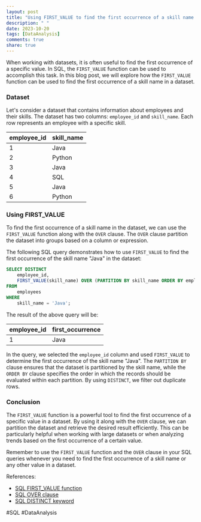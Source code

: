 ```yaml
---
layout: post
title: "Using FIRST_VALUE to find the first occurrence of a skill name in a dataset"
description: " "
date: 2023-10-20
tags: [DataAnalysis]
comments: true
share: true
---
```


When working with datasets, it is often useful to find the first occurrence of a specific value. In SQL, the `FIRST_VALUE` function can be used to accomplish this task. In this blog post, we will explore how the `FIRST_VALUE` function can be used to find the first occurrence of a skill name in a dataset.

### Dataset

Let's consider a dataset that contains information about employees and their skills. The dataset has two columns: `employee_id` and `skill_name`. Each row represents an employee with a specific skill.

| employee_id | skill_name |
|-------------|------------|
| 1           | Java       |
| 2           | Python     |
| 3           | Java       |
| 4           | SQL        |
| 5           | Java       |
| 6           | Python     |

### Using FIRST_VALUE

To find the first occurrence of a skill name in the dataset, we can use the `FIRST_VALUE` function along with the `OVER` clause. The `OVER` clause partition the dataset into groups based on a column or expression.

The following SQL query demonstrates how to use `FIRST_VALUE` to find the first occurrence of the skill name "Java" in the dataset:

```sql
SELECT DISTINCT
    employee_id,
    FIRST_VALUE(skill_name) OVER (PARTITION BY skill_name ORDER BY employee_id) AS first_occurrence
FROM
    employees
WHERE
    skill_name = 'Java';
```

The result of the above query will be:

| employee_id | first_occurrence |
|-------------|-----------------|
| 1           | Java            |

In the query, we selected the `employee_id` column and used `FIRST_VALUE` to determine the first occurrence of the skill name "Java". The `PARTITION BY` clause ensures that the dataset is partitioned by the skill name, while the `ORDER BY` clause specifies the order in which the records should be evaluated within each partition. By using `DISTINCT`, we filter out duplicate rows.

### Conclusion

The `FIRST_VALUE` function is a powerful tool to find the first occurrence of a specific value in a dataset. By using it along with the `OVER` clause, we can partition the dataset and retrieve the desired result efficiently. This can be particularly helpful when working with large datasets or when analyzing trends based on the first occurrence of a certain value.

Remember to use the `FIRST_VALUE` function and the `OVER` clause in your SQL queries whenever you need to find the first occurrence of a skill name or any other value in a dataset.

References:
- [SQL FIRST_VALUE function](https://docs.oracle.com/cd/B28359_01/server.111/b28286/functions040.htm)
- [SQL OVER clause](https://docs.microsoft.com/en-us/sql/t-sql/queries/select-over-clause-transact-sql) 
- [SQL DISTINCT keyword](https://www.w3schools.com/sql/sql_distinct.asp)

#SQL #DataAnalysis